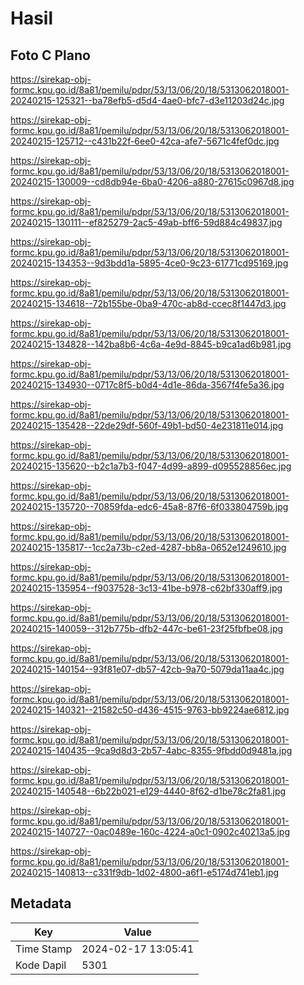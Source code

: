 # Hasil

## Foto C Plano

https://sirekap-obj-formc.kpu.go.id/8a81/pemilu/pdpr/53/13/06/20/18/5313062018001-20240215-125321--ba78efb5-d5d4-4ae0-bfc7-d3e11203d24c.jpg

https://sirekap-obj-formc.kpu.go.id/8a81/pemilu/pdpr/53/13/06/20/18/5313062018001-20240215-125712--c431b22f-6ee0-42ca-afe7-5671c4fef0dc.jpg

https://sirekap-obj-formc.kpu.go.id/8a81/pemilu/pdpr/53/13/06/20/18/5313062018001-20240215-130009--cd8db94e-6ba0-4206-a880-27615c0967d8.jpg

https://sirekap-obj-formc.kpu.go.id/8a81/pemilu/pdpr/53/13/06/20/18/5313062018001-20240215-130111--ef825279-2ac5-49ab-bff6-59d884c49837.jpg

https://sirekap-obj-formc.kpu.go.id/8a81/pemilu/pdpr/53/13/06/20/18/5313062018001-20240215-134353--9d3bdd1a-5895-4ce0-9c23-61771cd95169.jpg

https://sirekap-obj-formc.kpu.go.id/8a81/pemilu/pdpr/53/13/06/20/18/5313062018001-20240215-134618--72b155be-0ba9-470c-ab8d-ccec8f1447d3.jpg

https://sirekap-obj-formc.kpu.go.id/8a81/pemilu/pdpr/53/13/06/20/18/5313062018001-20240215-134828--142ba8b6-4c6a-4e9d-8845-b9ca1ad6b981.jpg

https://sirekap-obj-formc.kpu.go.id/8a81/pemilu/pdpr/53/13/06/20/18/5313062018001-20240215-134930--0717c8f5-b0d4-4d1e-86da-3567f4fe5a36.jpg

https://sirekap-obj-formc.kpu.go.id/8a81/pemilu/pdpr/53/13/06/20/18/5313062018001-20240215-135428--22de29df-560f-49b1-bd50-4e231811e014.jpg

https://sirekap-obj-formc.kpu.go.id/8a81/pemilu/pdpr/53/13/06/20/18/5313062018001-20240215-135620--b2c1a7b3-f047-4d99-a899-d095528856ec.jpg

https://sirekap-obj-formc.kpu.go.id/8a81/pemilu/pdpr/53/13/06/20/18/5313062018001-20240215-135720--70859fda-edc6-45a8-87f6-6f033804759b.jpg

https://sirekap-obj-formc.kpu.go.id/8a81/pemilu/pdpr/53/13/06/20/18/5313062018001-20240215-135817--1cc2a73b-c2ed-4287-bb8a-0652e1249610.jpg

https://sirekap-obj-formc.kpu.go.id/8a81/pemilu/pdpr/53/13/06/20/18/5313062018001-20240215-135954--f9037528-3c13-41be-b978-c62bf330aff9.jpg

https://sirekap-obj-formc.kpu.go.id/8a81/pemilu/pdpr/53/13/06/20/18/5313062018001-20240215-140059--312b775b-dfb2-447c-be61-23f25fbfbe08.jpg

https://sirekap-obj-formc.kpu.go.id/8a81/pemilu/pdpr/53/13/06/20/18/5313062018001-20240215-140154--93f81e07-db57-42cb-9a70-5079da11aa4c.jpg

https://sirekap-obj-formc.kpu.go.id/8a81/pemilu/pdpr/53/13/06/20/18/5313062018001-20240215-140321--21582c50-d436-4515-9763-bb9224ae6812.jpg

https://sirekap-obj-formc.kpu.go.id/8a81/pemilu/pdpr/53/13/06/20/18/5313062018001-20240215-140435--9ca9d8d3-2b57-4abc-8355-9fbdd0d9481a.jpg

https://sirekap-obj-formc.kpu.go.id/8a81/pemilu/pdpr/53/13/06/20/18/5313062018001-20240215-140548--6b22b021-e129-4440-8f62-d1be78c2fa81.jpg

https://sirekap-obj-formc.kpu.go.id/8a81/pemilu/pdpr/53/13/06/20/18/5313062018001-20240215-140727--0ac0489e-160c-4224-a0c1-0902c40213a5.jpg

https://sirekap-obj-formc.kpu.go.id/8a81/pemilu/pdpr/53/13/06/20/18/5313062018001-20240215-140813--c331f9db-1d02-4800-a6f1-e5174d741eb1.jpg


## Metadata

| Key        | Value               |
| ---------- | ------------------- |
| Time Stamp | 2024-02-17 13:05:41 |
| Kode Dapil | 5301                |



